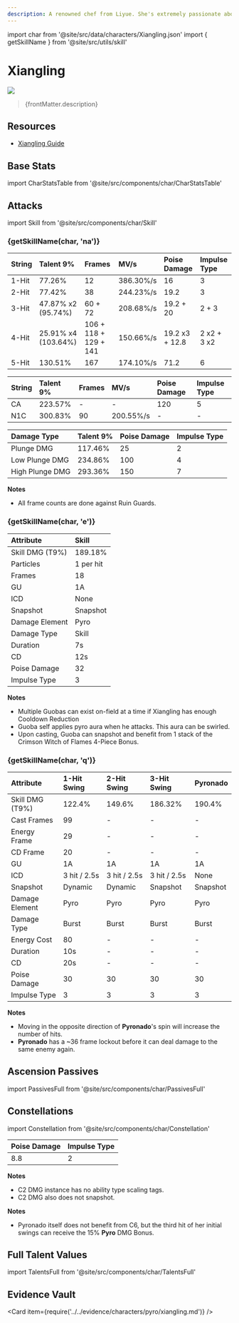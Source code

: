 ```yaml
---
description: A renowned chef from Liyue. She's extremely passionate about cooking and excels at making her signature hot and spicy dishes.
---
```


import char from '@site/src/data/characters/Xiangling.json'
import { getSkillName } from '@site/src/utils/skill'

# Xiangling

![](/assets/characters/gacha/Xiangling.png)

<blockquote>{frontMatter.description}</blockquote>

## Resources

* [Xiangling Guide](https://keqingmains.com/xiangling/)

## Base Stats

import CharStatsTable from '@site/src/components/char/CharStatsTable'

<CharStatsTable char={char} />

## Attacks

import Skill from '@site/src/components/char/Skill'

<Tabs>
<TabItem value='na' label='Normal Attacks'>
<h3>{getSkillName(char, 'na')}</h3>
<div class='talent-columns'>
<Skill char={char} skill='na' sectionFilter='Normal Attack' />

| String | Talent 9%             | Frames                | MV/s      | Poise Damage   | Impulse Type |
| :----- | :-------------------- | :-------------------- | :-------- | :------------- | :----------- |
| 1-Hit  | 77.26%                | 12                    | 386.30%/s | 16             | 3            |
| 2-Hit  | 77.42%                | 38                    | 244.23%/s | 19.2           | 3            |
| 3-Hit  | 47.87% x2 \(95.74%\)  | 60 + 72               | 208.68%/s | 19.2 + 20      | 2 + 3        |
| 4-Hit  | 25.91% x4 \(103.64%\) | 106 + 118 + 129 + 141 | 150.66%/s | 19.2 x3 + 12.8 | 2 x2 + 3 x2  |
| 5-Hit  | 130.51%               | 167                   | 174.10%/s | 71.2           | 6            |

</div>
<div class='talent-columns'>
<Skill char={char} skill='na' sectionFilter='Charged Attack' />

| String | Talent 9% | Frames | MV/s      | Poise Damage | Impulse Type |
| :----- | :-------- | :----- | :-------- | :----------- | :----------- |
| CA     | 223.57%   | -      | -         | 120          | 5            |
| N1C    | 300.83%   | 90     | 200.55%/s | -            | -            |

</div>
<div class='talent-columns'>
<Skill char={char} skill='na' sectionFilter='Plunging Attack' />

| Damage Type     | Talent 9% | Poise Damage | Impulse Type |
| :-------------- | :-------- | :----------- | :----------- |
| Plunge DMG      | 117.46%   | 25           | 2            |
| Low Plunge DMG  | 234.86%   | 100          | 4            |
| High Plunge DMG | 293.36%   | 150          | 7            |

</div>

**Notes**

* All frame counts are done against Ruin Guards.

</TabItem>

<TabItem value='e' label='Skill'>
<h3>{getSkillName(char, 'e')}</h3>
<div class='talent-columns'>
<Skill char={char} skill='e' />

| Attribute         | Skill     |
| :---------------- | :-------- |
| Skill DMG \(T9%\) | 189.18%   |
| Particles         | 1 per hit |
| Frames            | 18        |
| GU                | 1A        |
| ICD               | None      |
| Snapshot          | Snapshot  |
| Damage Element    | Pyro      |
| Damage Type       | Skill     |
| Duration          | 7s        |
| CD                | 12s       |
| Poise Damage      | 32        |
| Impulse Type      | 3         |

</div>

**Notes**

* Multiple Guobas can exist on-field at a time if Xiangling has enough Cooldown Reduction
* Guoba self applies pyro aura when he attacks. This aura can be swirled.
* Upon casting, Guoba can snapshot and benefit from 1 stack of the Crimson Witch of Flames 4-Piece Bonus.

</TabItem>

<TabItem value='q' label='Burst'>
<h3>{getSkillName(char, 'q')}</h3>
<div class='talent-columns'>
<Skill char={char} skill='q'/>

| Attribute         | 1-Hit Swing  | 2-Hit Swing  | 3-Hit Swing  | Pyronado |
| :---------------- | :----------- | :----------- | :----------- | :------- |
| Skill DMG \(T9%\) | 122.4%       | 149.6%       | 186.32%      | 190.4%   |
| Cast Frames       | 99           | -            | -            | -        |
| Energy Frame      | 29           | -            | -            | -        |
| CD Frame          | 20           | -            | -            | -        |
| GU                | 1A           | 1A           | 1A           | 1A       |
| ICD               | 3 hit / 2.5s | 3 hit / 2.5s | 3 hit / 2.5s | None     |
| Snapshot          | Dynamic      | Dynamic      | Snapshot     | Snapshot |
| Damage Element    | Pyro         | Pyro         | Pyro         | Pyro     |
| Damage Type       | Burst        | Burst        | Burst        | Burst    |
| Energy Cost       | 80           | -            | -            | -        |
| Duration          | 10s          | -            | -            | -        |
| CD                | 20s          | -            | -            | -        |
| Poise Damage      | 30           | 30           | 30           | 30       |
| Impulse Type      | 3            | 3            | 3            | 3        |

</div>

**Notes**

* Moving in the opposite direction of **Pyronado**'s spin will increase the number of hits.
* **Pyronado** has a ~36 frame lockout before it can deal damage to the same enemy again.

</TabItem>
</Tabs>

## Ascension Passives

import PassivesFull from '@site/src/components/char/PassivesFull'

<PassivesFull char={char} />

## Constellations

import Constellation from '@site/src/components/char/Constellation'

<Tabs>
<TabItem value='c1' label='C1'>
<Constellation char={char} constellation={1} />
</TabItem>

<TabItem value='c2' label='C2'>
<Constellation char={char} constellation={2} />

| Poise Damage | Impulse Type |
| :----------- | :----------- |
| 8.8          | 2            |

**Notes**

* C2 DMG instance has no ability type scaling tags.
* C2 DMG also does not snapshot.

</TabItem>

<TabItem value='c3' label='C3'>
<Constellation char={char} constellation={3} />
</TabItem>

<TabItem value='c4' label='C4'>
<Constellation char={char} constellation={4} />
</TabItem>

<TabItem value='c5' label='C5'>
<Constellation char={char} constellation={5} />
</TabItem>

<TabItem value='c6' label='C6'>
<Constellation char={char} constellation={6} />

**Notes**

* Pyronado itself does not benefit from C6, but the third hit of her initial swings can receive the 15% **Pyro** DMG Bonus.

</TabItem>
</Tabs>

## Full Talent Values

import TalentsFull from '@site/src/components/char/TalentsFull'

<TalentsFull char={char}/>

## Evidence Vault

<Card item={require('../../evidence/characters/pyro/xiangling.md')} />
